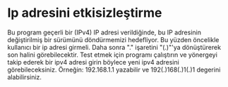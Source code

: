 # Ip adresini etkisizleştirme
Bu program geçerli bir (IPv4) IP adresi verildiğinde, bu IP adresinin değiştirilmiş bir sürümünü döndürmemizi hedefliyor. Bu yüzden öncelikle kullanıcı bir ip adresi girmeli. Daha sonra  "." işaretini "(.)"'ya dönüştürerek son halini görebilecektir. Test etmek için programı çalıştırın ve yönergeyi takip ederek bir ipv4 adresi girin böylece yeni ipv4 adresini görebileceksiniz. Örneğin: 192.168.1.1 yazabilir ve 192(.)168(.)1(.)1 degerini alabilirsiniz.
